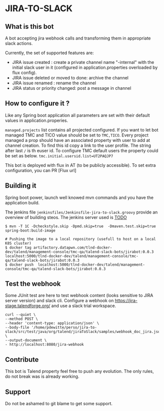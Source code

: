 # JIRA-TO-SLACK

## What is this bot
A bot accepting jira webhook calls and transforming them in appropriate slack actions.

Currently, the set of supported features are:
- JIRA issue created : create a private channel name "<JIRA-ID>-internal" with the initial slack user in it (configured in application.properties overloaded by flux config).   
- JIRA issue deleted or moved to done: archive the channel
- JIRA issue renamed : rename the channel
- JIRA status or priority changed: post a message in channel  


## How to configure it ?
Like any Spring boot application all parameters are set with their default values in application.properies.

`managed.projects` list contains all projected configured. If you want to let bot managed TMC and TICO value should be set to `TMC,TICO`.
Every project managed a prop should have an associated property with user to add at channel creation. To find this id copy a link to the user profile. The string after last `/` is th euser id.
To configure TMC default users the property could be set as below.
`tmc.initial.usersid.list=UT2PAQJP7`

This bot is deployed with flux in AT (to be publicly accessible). To set extra configuration, you can PR [Flux url]


## Building it
Spring boot power, launch well knowed mvn commands and you have the application build.

The jenkins file `jenkinsfiles/Jenkinsfile-jira-to-slack.groovy` provide an overview of building steos.
The jenkins server used is [TODO]()


```
$ mvn -T 1C -Dcheckstyle.skip -Dpmd.skip=true  -Dmaven.test.skip=true spring-boot:build-image

# Pushing the image to a local repository (usefull to host on a local K8S cluster)
$ docker tag artifactory.datapwn.com/tlnd-docker-dev/talend/management-console/tmc-qa/talend-slack-bots/jirabot:0.0.3 localhost:5000/tlnd-docker-dev/talend/management-console/tmc-qa/talend-slack-bots/jirabot:0.0.3
$ docker push  localhost:5000/tlnd-docker-dev/talend/management-console/tmc-qa/talend-slack-bots/jirabot:0.0.3

```

## Test the webhook

Some JUnit test are here to test webhook content (looks sensitive to JIRA server version) and slack cli. Configure a webhook on https://jira-stage.talendforge.org/ and use a slack trial workspace.

```
curl --quiet \
--method POST \
--header 'content-type: application/json' \
--body-file '/home/pdewitte/perso/jira-to-slack/src/test/java/org/talend/jiraToSlack/samples/webhook_doc_jira.json' \
--output-document \
- http://localhost:8080/jira-webhook
```


## Contribute
This bot is Talend property feel free to push any evolution. The only rules, do not break was is already working.

## Support
Do not be ashamed to git blame to get some support.
